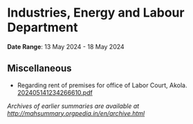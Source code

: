 # Industries, Energy and Labour Department

**Date Range**: 13 May 2024 - 18 May 2024


## Miscellaneous
- Regarding rent of premises for office of Labor Court, Akola.\
  [202405141234266610.pdf](https://gr.maharashtra.gov.in/Site/Upload/Government%20Resolutions/English/202405141234266610.pdf)


*Archives of earlier summaries are available at http://mahsummary.orgpedia.in/en/archive.html*